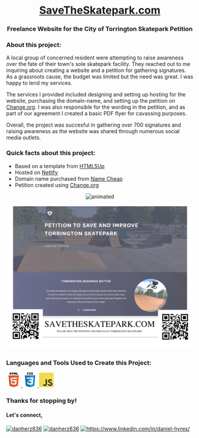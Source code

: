 
<h1 align="center"> <a href="https://savetheskatepark.com/"> SaveTheSkatepark.com </a> </h1>


<h3 align="center"> Freelance Website for the City of Torrington Skatepark Petition  </h3>

<!----- <h3 align="center"> <a href="https://savetheskatepark.com/"> Visit The Site </a></h3> ----> 

<h3 align="left">About this project:</h3>
<p align="left">
A local group of concerned resident were attempting to raise awareness over the fate of their town's sole skatepark facility. They reached out to me inquiring about creating a website and a petition for gathering signatures. As a grassroots cause, the budget was limited but the need was great. I was happy to lend my services.</p>
<p align="left">
The services I provided included designing and setting up hosting for the website, purchasing the domain-name, and setting up the petition on <a href="https://chng.it/VXySGFXB"> Change.org</a>. I was also responsible for the wording in the petition, and as part of our agreement I created a basic PDF flyer for cavassing purposes. 
</p>

<p align="left">
Overall, the project was succesful in gathering over 700 signatures and raising awareness as the website was shared through numerous social media outlets.
</p>


<h3 align="left">Quick facts about this project:</h3>
<p align="left">
<ul>
<li> Based on a template from <a href="https://html5up.net/"> HTML5Up</a> </li>
<li> Hosted on <a href="https://app.netlify.com/drop"> Netlify </a> </li>
<li> Domain name purchased from <a href="https://www.namecheap.com/"> Name Cheap </a> </li>
<li> Petition created using <a href="https://chng.it/VXySGFXB"> Change.org</a> </li>
<!----- <li> </li> ---->
</ul>
</p>


<p align="center">
  <img src="https://github.com/d-herz/Save-Torrington-Skatepark/blob/main/readmegif.gif" alt="animated" />
</p>

<p align="center">
  <img src="https://github.com/d-herz/Save-Torrington-Skatepark/blob/main/Skatpark_Flyer.pdf" alt="animated" />
</p>


<!----- 
<h3 align="left">I've recently added:</h3>
<p align="left">
<ul>
<li> Stay tuned for more updates! </li>
</ul>
</p>
---->


<h3 align="left">Languages and Tools Used to Create this Project:</h3>
<p align="left"> <a href="https://www.w3.org/html/" target="_blank" rel="noreferrer"> <img src="https://raw.githubusercontent.com/devicons/devicon/master/icons/html5/html5-original-wordmark.svg" alt="html5" width="40" height="40"/> </a> <a href="https://www.w3schools.com/css/" target="_blank" rel="noreferrer"> <img src="https://raw.githubusercontent.com/devicons/devicon/master/icons/css3/css3-original-wordmark.svg" alt="css3" width="40" height="40"/> </a> <a href="https://developer.mozilla.org/en-US/docs/Web/JavaScript" target="_blank" rel="noreferrer"> <img src="https://raw.githubusercontent.com/devicons/devicon/master/icons/javascript/javascript-original.svg" alt="javascript" width="40" height="40"/> </a> </p>


<h3 align="left">Thanks for stopping by!</h3>
<h4> Let's connect, </h4>
<p align="left">
<a href="https://twitter.com/danherz636" target="blank"><img align="center" src="https://raw.githubusercontent.com/rahuldkjain/github-profile-readme-generator/master/src/images/icons/Social/twitter.svg" alt="danherz636" height="30" width="40" /></a>
<a href="https://www.twitch.tv/herz636/videos" target="blank"><img align="center" src="https://raw.githubusercontent.com/rahuldkjain/github-profile-readme-generator/master/src/images/icons/Social/twitch.svg" alt="danherz636" height="30" width="40" /></a>
<a href="https://www.linkedin.com/in/daniel-hyres/" target="blank"><img align="center" src="https://raw.githubusercontent.com/rahuldkjain/github-profile-readme-generator/master/src/images/icons/Social/linked-in-alt.svg" alt="https://www.linkedin.com/in/daniel-hyres/" height="30" width="40" /></a>
</p>

